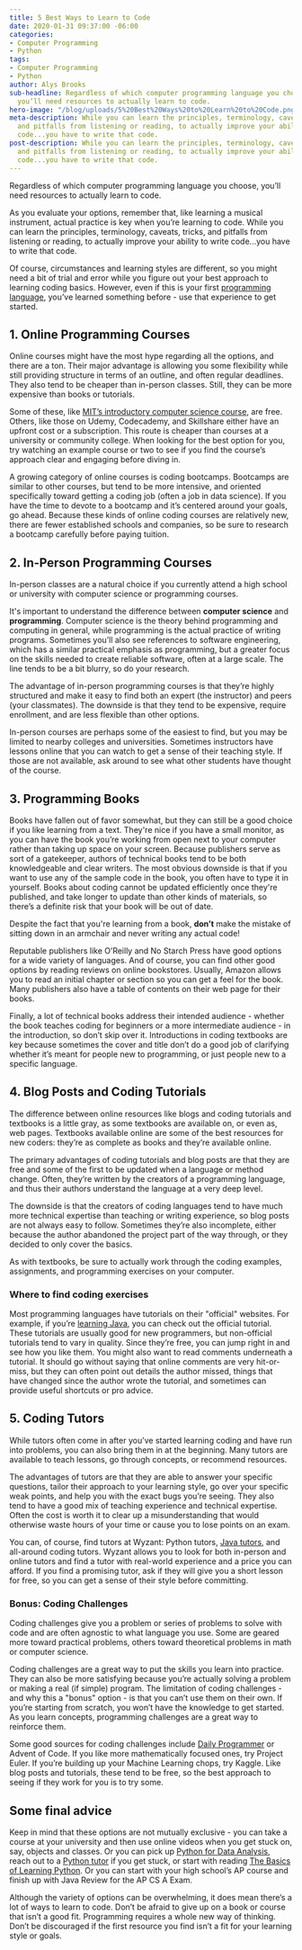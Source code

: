 ```yaml
---
title: 5 Best Ways to Learn to Code
date: 2020-01-31 09:37:00 -06:00
categories:
- Computer Programming
- Python
tags:
- Computer Programming
- Python
author: Alys Brooks
sub-headline: Regardless of which computer programming language you choose to learn,
  you’ll need resources to actually learn to code.
hero-image: "/blog/uploads/5%20Best%20Ways%20to%20Learn%20to%20Code.png"
meta-description: While you can learn the principles, terminology, caveats, tricks,
  and pitfalls from listening or reading, to actually improve your ability to write
  code...you have to write that code.
post-description: While you can learn the principles, terminology, caveats, tricks,
  and pitfalls from listening or reading, to actually improve your ability to write
  code...you have to write that code.
---
```


Regardless of which computer programming language you choose, you’ll need resources to actually learn to code.

As you evaluate your options, remember that, like learning a musical instrument, actual practice is key when you’re learning to code. While you can learn the principles, terminology, caveats, tricks, and pitfalls from listening or reading, to actually improve your ability to write code...you have to write that code.

Of course, circumstances and learning styles are different, so you might need a bit of trial and error while you figure out your best approach to learning coding basics. However, even if this is your first [programming language](https://www.wyzant.com/blog/how-to-choose-a-programming-language/), you’ve learned something before -  use that experience to get started.

## 1. Online Programming Courses

Online courses might have the most hype regarding all the options, and there are a ton. Their major advantage is allowing you some flexibility while still providing structure in terms of an outline, and often regular deadlines. They also tend to be cheaper than in-person classes. Still, they can be more expensive than books or tutorials.

Some of these, like [MIT’s introductory computer science course](https://ocw.mit.edu/courses/electrical-engineering-and-computer-science/6-0001-introduction-to-computer-science-and-programming-in-python-fall-2016/), are free. Others, like those on Udemy, Codecademy, and Skillshare either have an upfront cost or a subscription. This route is cheaper than courses at a university or community college. When looking for the best option for you, try watching an example course or two to see if you find the course’s approach clear and engaging before diving in.

A growing category of online courses is coding bootcamps. Bootcamps are similar to other courses, but tend to be more intensive, and oriented specifically toward getting a coding job (often a job in data science). If you have the time to devote to a bootcamp and it’s centered around your goals, go ahead. Because these kinds of online coding courses are relatively new, there are fewer established schools and companies, so be sure to research a bootcamp carefully before paying tuition.

## 2. In-Person Programming Courses

In-person classes are a natural choice if you currently attend a high school or university with computer science or programming courses.

It's important to understand the difference between **computer science** and **programming**. Computer science is the theory behind programming and computing in general, while programming is the actual practice of writing programs. Sometimes you’ll also see references to software engineering, which has a similar practical emphasis as programming, but a greater focus on the skills needed to create reliable software, often at a large scale. The line tends to be a bit blurry, so do your research.

The advantage of in-person programming courses is that they’re highly structured and make it easy to find both an expert (the instructor) and peers (your classmates). The downside is that they tend to be expensive, require enrollment, and are less flexible than other options.

In-person courses are perhaps some of the easiest to find, but you may be limited to nearby colleges and universities. Sometimes instructors have lessons online that you can watch to get a sense of their teaching style. If those are not available, ask around to see what other students have thought of the course.

## 3. Programming Books

Books have fallen out of favor somewhat, but they can still be a good choice if you like learning from a text. They're nice if you have a small monitor, as you can have the book you’re working from open next to your computer rather than taking up space on your screen. Because publishers serve as sort of a gatekeeper, authors of technical books tend to be both knowledgeable and clear writers. The most obvious downside is that if you want to use any of the sample code in the book, you often have to type it in yourself. Books about coding cannot be updated efficiently once they're published, and take longer to update than other kinds of materials, so there’s a definite risk that your book will be out of date.

Despite the fact that you're learning from a book, **don’t** make the mistake of sitting down in an armchair and never writing any actual code!

Reputable publishers like O’Reilly and No Starch Press have good options for a wide variety of languages. And of course, you can find other good options by reading reviews on online bookstores. Usually, Amazon allows you to read an initial chapter or section so you can get a feel for the book. Many publishers also have a table of contents on their web page for their books.

Finally, a lot of technical books address their intended audience - whether the book teaches coding for beginners or a more intermediate audience - in the introduction, so don’t skip over it. Introductions in coding textbooks are key because sometimes the cover and title don’t do a good job of clarifying whether it’s meant for people new to programming, or just people new to a specific language.

## 4. Blog Posts and Coding Tutorials

The difference between online resources like blogs and coding tutorials and textbooks is a little gray, as some textbooks are available on, or even as, web pages. Textbooks available online are some of the best resources for new coders: they’re as complete as books and they’re available online.

The primary advantages of coding tutorials and blog posts are that they are free and some of the first to be updated when a language or method change. Often, they’re written by the creators of a programming language, and thus their authors understand the language at a very deep level.

The downside is that the creators of coding languages tend to have much more technical expertise than teaching or writing experience, so blog posts are not always easy to follow. Sometimes they’re also incomplete, either because the author abandoned the project part of the way through, or they decided to only cover the basics.

As with textbooks, be sure to actually work through the coding examples, assignments, and programming exercises on your computer.

### Where to find coding exercises

Most programming languages have tutorials on their "official" websites. For example, if you’re [learning Java](https://docs.oracle.com/javase/tutorial/), you can check out the official tutorial. These tutorials are usually good for new programmers, but non-official tutorials tend to vary in quality. Since they’re free, you can jump right in and see how you like them. You might also want to read comments underneath a tutorial. It should go without saying that online comments are very hit-or-miss, but they can often point out details the author missed, things that have changed since the author wrote the tutorial, and sometimes can provide useful shortcuts or pro advice.

## 5. Coding Tutors

While tutors often come in after you’ve started learning coding and have run into problems, you can also bring them in at the beginning. Many tutors are available to teach lessons, go through concepts, or recommend resources.

The advantages of tutors are that they are able to answer your specific questions, tailor their approach to your learning style, go over your specific weak points, and help you with the exact bugs you’re seeing. They also tend to have a good mix of teaching experience and technical expertise. Often the cost is worth it to clear up a misunderstanding that would otherwise waste hours of your time or cause you to lose points on an exam.

You can, of course, find tutors at Wyzant: Python tutors, [Java tutors](https://www.wyzant.com/Java_tutors.aspx), and all-around coding tutors. Wyzant allows you to look for both in-person and online tutors and find a tutor with real-world experience and a price you can afford. If you find a promising tutor, ask if they will give you a short lesson for free, so you can get a sense of their style before committing.

### Bonus: Coding Challenges

Coding challenges give you a problem or series of problems to solve with code and are often agnostic to what language you use. Some are geared more toward practical problems, others toward theoretical problems in math or computer science.

Coding challenges are a great way to put the skills you learn into practice. They can also be more satisfying because you’re actually solving a problem or making a real (if simple) program. The limitation of coding challenges - and why this a "bonus" option - is that you can’t use them on their own. If you’re starting from scratch, you won’t have the knowledge to get started. As you learn concepts, programming challenges are a great way to reinforce them.

Some good sources for coding challenges include [Daily Programmer](https://www.reddit.com/r/dailyprogrammer/) or Advent of Code. If you like more mathematically focused ones, try Project Euler. If you’re building up your Machine Learning chops, try Kaggle. Like blog posts and tutorials, these tend to be free, so the best approach to seeing if they work for you is to try some.

## Some final advice

Keep in mind that these options are not mutually exclusive - you can take a course at your university and then use online videos when you get stuck on, say, objects and classes. Or you can pick up [Python for Data Analysis](http://shop.oreilly.com/product/0636920023784.do), reach out to a [Python tutor](https://www.wyzant.com/Python_tutors.aspx) if you get stuck, or start with reading [The Basics of Learning Python](https://www.wyzant.com/blog/learn-python/). Or you can start with your high school’s AP course and finish up with Java Review for the AP CS A Exam.

Although the variety of options can be overwhelming, it does mean there’s a lot of ways to learn to code. Don’t be afraid to give up on a book or course that isn’t a good fit. Programming requires a whole new way of thinking. Don’t be discouraged if the first resource you find isn’t a fit for your learning style or goals.